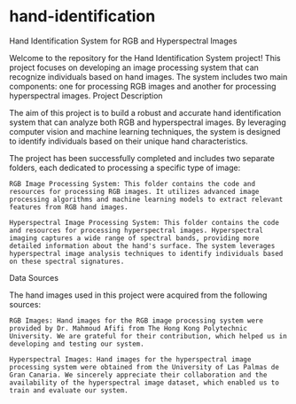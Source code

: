 # hand-identification
Hand Identification System for RGB and Hyperspectral Images

Welcome to the repository for the Hand Identification System project! This project focuses on developing an image processing system that can recognize individuals based on hand images. The system includes two main components: one for processing RGB images and another for processing hyperspectral images.
Project Description

The aim of this project is to build a robust and accurate hand identification system that can analyze both RGB and hyperspectral images. By leveraging computer vision and machine learning techniques, the system is designed to identify individuals based on their unique hand characteristics.

The project has been successfully completed and includes two separate folders, each dedicated to processing a specific type of image:

    RGB Image Processing System: This folder contains the code and resources for processing RGB images. It utilizes advanced image processing algorithms and machine learning models to extract relevant features from RGB hand images.

    Hyperspectral Image Processing System: This folder contains the code and resources for processing hyperspectral images. Hyperspectral imaging captures a wide range of spectral bands, providing more detailed information about the hand's surface. The system leverages hyperspectral image analysis techniques to identify individuals based on these spectral signatures.

Data Sources

The hand images used in this project were acquired from the following sources:

    RGB Images: Hand images for the RGB image processing system were provided by Dr. Mahmoud Afifi from The Hong Kong Polytechnic University. We are grateful for their contribution, which helped us in developing and testing our system.

    Hyperspectral Images: Hand images for the hyperspectral image processing system were obtained from the University of Las Palmas de Gran Canaria. We sincerely appreciate their collaboration and the availability of the hyperspectral image dataset, which enabled us to train and evaluate our system.
